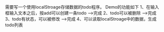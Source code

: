 需要写一个使用localStroage存储数据的todo程序。
Demo的功能如下
1、在输入框输入文本之后，按add可以创建一条todo -->完成
2、todo可以被删除 -->完成
3、todo有状态，可以被修改 -->完成
4、可以读取localStroage中的数据，生成todo列表
